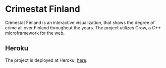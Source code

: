 # Crimestat Finland
Crimestat Finland is an interactive visualization, that shows the degree of crime all over Finland throughout the years. The project utilizes Crow, a C++ microframework for the web. 

## Heroku
The project is deployed at Heroku, [here](https://crimestatsfinland.herokuapp.com/). 
